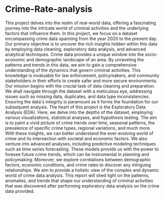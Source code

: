 # Crime-Rate-analysis

This project delves into the realm of real-world data, offering a fascinating journey into the intricate world of criminal activities and the underlying factors that influence them. In this project, we focus on a dataset encompassing crime data spanning from the year 2020 to the present day. Our primary objective is to uncover the rich insights hidden within this data by employing data cleaning, exploratory data analysis, and advanced analytical techniques.
Crime data provides a unique window into the socio-economic and demographic landscape of an area. By unraveling the patterns and trends in this data, we aim to gain a comprehensive understanding of the dynamics that govern criminal activities. This knowledge is invaluable for law enforcement, policymakers, and community stakeholders in their efforts to create safer and more secure environments.
Our mission begins with the crucial task of data cleaning and preparation. We shall navigate through the dataset with a meticulous eye, addressing issues such as missing data, duplicates, and data type inconsistencies. Ensuring the data's integrity is paramount as it forms the foundation for our subsequent analysis.
The heart of this project is the Exploratory Data Analysis (EDA). Here, we delve into the depths of the dataset, employing various visualizations, statistical analyses, and hypothesis testing. The aim is to paint a vivid picture of crime trends over time, seasonal patterns, the prevalence of specific crime types, regional variations, and much more. With these insights, we can better understand the ever-evolving world of crime and its intersection with societal and economic factors.
We also venture into advanced analyses, including predictive modeling techniques such as time series forecasting. These models provide us with the power to foresee future crime trends, which can be instrumental in planning and policymaking. Moreover, we explore correlations between demographic factors, economic conditions, and crime rates to discover any intriguing relationships.
We aim to provide a holistic view of the complex and dynamic world of crime data analysis. This report will shed light on the patterns, anomalies, and trends that shape our understanding of criminal activities that was discovered after performing exploratory data analysis on the crime data provided.
